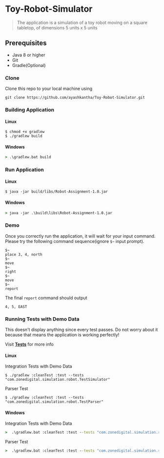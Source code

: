 # Toy-Robot-Simulator

> The application is a simulation of a toy robot moving on a square tabletop, of
  dimensions 5 units x 5 units

## Prerequisites

- Java 8 or higher
- Git
- Gradle(Optional)

### Clone

Clone this repo to your local machine using
```shell
git clone https://github.com/ayashkantha/Toy-Robot-Simulator.git
```

### Building Application

#### Linux
```shell
$ chmod +x gradlew
$ ./gradlew build
```

#### Windows
```cmd
> .\gradlew.bat build
```

### Run Application

#### Linux
```shell
$ java -jar build/libs/Robot-Assignment-1.0.jar
```

#### Windows
```cmd
> java -jar .\build\libs\Robot-Assignment-1.0.jar
```

### Demo

Once you correctly run the application, it will wait for your
 input command. Please try the following command sequence(ignore `$~` input prompt). 

```shell
$~
place 3, 4, north
$~
move
$~
right
$~
move
$~
report
```

The final `report` command should output 

`4, 5, EAST`

### Running Tests with Demo Data

This doesn't display anything since every test passes. Do not worry
about it because that means the application is working perfectly!

Visit <a href="https://github.com/ayashkantha/Toy-Robot-Simulator/blob/master/src/test/java/com/zonedigital/simulation/robot/TestSimulator.java" target="_blank">**Tests**</a> for more info

#### Linux

Integration Tests with Demo Data
```shell
$ ./gradlew :cleanTest :test --tests "com.zonedigital.simulation.robot.TestSimulator"
```

Parser Test
```shell
$ ./gradlew :cleanTest :test --tests "com.zonedigital.simulation.robot.TestParser"
```

#### Windows
Integration Tests with Demo Data
```cmd
>  .\gradlew.bat :cleanTest :test --tests "com.zonedigital.simulation.robot.TestSimulator"
```
Parser Test
```cmd
>  .\gradlew.bat :cleanTest :test --tests "com.zonedigital.simulation.robot.TestParser"
```
